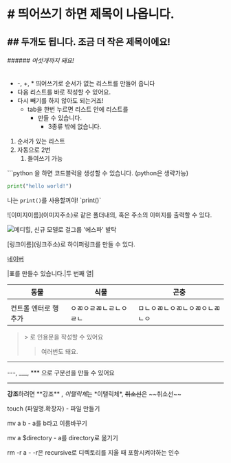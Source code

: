 # # 띄어쓰기 하면 제목이 나옵니다.

## ## 두개도 됩니다. 조금 더 작은 제목이에요!

###### ###### 여섯개까지 돼요!

- \-, \+, \* 띄어쓰기로 순서가 없는 리스트를 만들어 줍니다
- 다음 리스트를 바로 작성할 수 있어요.
- 다시 빼기를 하지 않아도 되는거죠!
  - tab을 한번 누르면 리스트 안에 리스트를
    - 만들 수 있습니다.
      - 3종류 밖에 없습니다.

1. 순서가 있는 리스트
2. 자동으로 2번
   1. 들여쓰기 가능



\```python 을 하면 코드블럭을 생성할 수 있습니다. (python은 생략가능)

```python
print("hello world!")
```

나는 `print()`를 사용할꺼야! \`print()\`

\!\[이미지이름\]\(이미지주소\)로 같은 폴더내의, 혹은 주소의 이미지를 출력할 수 있다.

![메디힐, 신규 모델로 걸그룹 &#39;에스파&#39; 발탁](try.assets/unnamed.webp)

\[링크이름\]\(링크주소\)로 하이퍼링크를 만들 수 있다.

[네이버](https://www.naver.com)

\|표를 만들수 있습니다.\|두 번째 열\|

| 동물                 | 식물                   | 곤충                           |
| -------------------- | ---------------------- | ------------------------------ |
|                      |                        |                                |
| 컨트롤 엔터로 행추가 | ㅇㄻㅇㄹㄻㄴㄹㄴㅇㄹㄴ | ㅁㄴㅇㄻㄴㅇㄻㄴㅇㄻㅇㄴㄻㄴㅇ |

> \> 로 인용문을 작성할 수 있어요
>
> > 여러번도 돼요.

---

\---, \___, \*** 으로 구분선을 만들 수 있어요

---

**강조**하려면 \*\*강조\*\* , *이탤릭체*는 \*이탤릭체\*, ~~취소선~~은 \~~취소선\~~



touch (파일명.확장자) - 파일 만들기

mv a b - a를 b라고 이름바꾸기

mv a $directory - a를 directory로 옮기기

rm -r a - -r은 recursive로 디렉토리를 지울 때 포함시켜야하는 인수
